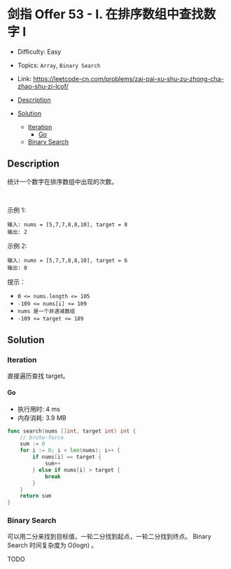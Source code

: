 <!-- omit in toc -->
# 剑指 Offer 53 - I.  在排序数组中查找数字 I

- Difficulty: Easy
- Topics: `Array`, `Binary Search`
- Link: https://leetcode-cn.com/problems/zai-pai-xu-shu-zu-zhong-cha-zhao-shu-zi-lcof/

- [Description](#description)
- [Solution](#solution)
  - [Iteration](#iteration)
    - [Go](#go)
  - [Binary Search](#binary-search)

## Description

统计一个数字在排序数组中出现的次数。

 

示例 1:
```
输入: nums = [5,7,7,8,8,10], target = 8
输出: 2
```
示例 2:
```
输入: nums = [5,7,7,8,8,10], target = 6
输出: 0
```

提示：

- `0 <= nums.length <= 105`
- `-109 <= nums[i] <= 109`
- `nums 是一个非递减数组`
- `-109 <= target <= 109`



## Solution

### Iteration

直接遍历查找 target。

#### Go

- 执行用时: 4 ms
- 内存消耗: 3.9 MB

```go
func search(nums []int, target int) int {
    // brute-force
    sum := 0
    for i := 0; i < len(nums); i++ {
        if nums[i] == target {
            sum++
        } else if nums[i] > target {
            break
        }
    }
    return sum
}
```

### Binary Search

可以用二分来找到目标值，一轮二分找到起点，一轮二分找到终点。
Binary Search 时间复杂度为 O(logn) 。

TODO
